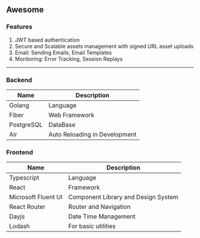 ## Awesome

### Features

1. JWT based authentication
2. Secure and Scalable assets management with signed URL asset uploads
3. Email: Sending Emails, Email Templates
4. Monitoring: Error Tracking, Session Replays

<hr />

### Backend

| Name       | Description                   |
| ---------- | ----------------------------- |
| Golang     | Language                      |
| Fiber      | Web Framework                 |
| PostgreSQL | DataBase                      |
| Air        | Auto Reloading in Development |

### Frontend

| Name                | Description                         |
| ------------------- | ----------------------------------- |
| Typescript          | Language                            |
| React               | Framework                           |
| Microsoft Fluent UI | Component Library and Design System |
| React Router        | Router and Navigation               |
| Dayjs               | Date Time Management                |
| Lodash              | For basic utilities                 |
